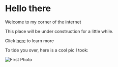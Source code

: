 # Hello there

Welcome to my corner of the internet

This place will be under construction for a little while.

Click [here](/docs/about.md) to learn more

To tide you over, here is a cool pic I took:

![First Photo](/docs/assets/images/BlueAngels.png)

